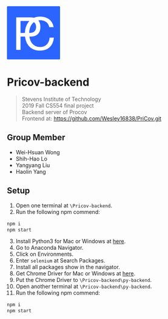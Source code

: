 <img src="./favicon@2x.png" title="FVCproductions" alt="FVCproductions">

# Pricov-backend
> Stevens Institute of Technology  
> 2019 Fall CS554 final project  
> Backend server of Procov  
> Frontend at: https://github.com/Wesley16838/PriCov.git

## Group Member
- Wei-Hsuan Wong
- Shih-Hao Lo
- Yangyang Liu
- Haolin Yang

## Setup

1. Open one terminal at `\Pricov-backend`.
2. Run the following npm commend:
```
npm i
npm start
```
3. Install Python3 for Mac or Windows at <a href="https://www.anaconda.com/distribution/#download-section" target="_blank">here</a>.
4. Go to Anaconda Navigator.
5. Click on Environments.
6. Enter `selenium` at Search Packages.
7. Install all packages show in the navigator.
8. Get Chrome Driver for Mac or Windows at <a href="https://chromedriver.chromium.org/downloads" target="_blank">here</a>.
9.  Put the Chrome Driver to `\Pricov-backend\py-backend`.
10. Open another terminal at `\Pricov-backend\py-backend`.
11. Run the following npm commend:
```
npm i
npm start
```

